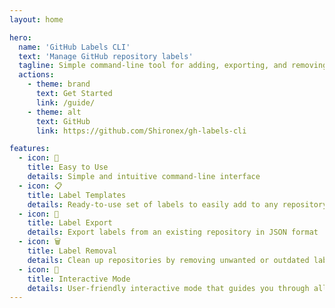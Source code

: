 ```yaml
---
layout: home

hero:
  name: 'GitHub Labels CLI'
  text: 'Manage GitHub repository labels'
  tagline: Simple command-line tool for adding, exporting, and removing GitHub labels
  actions:
    - theme: brand
      text: Get Started
      link: /guide/
    - theme: alt
      text: GitHub
      link: https://github.com/Shironex/gh-labels-cli

features:
  - icon: 🚀
    title: Easy to Use
    details: Simple and intuitive command-line interface
  - icon: 📋
    title: Label Templates
    details: Ready-to-use set of labels to easily add to any repository
  - icon: 🔄
    title: Label Export
    details: Export labels from an existing repository in JSON format
  - icon: 🗑️
    title: Label Removal
    details: Clean up repositories by removing unwanted or outdated labels
  - icon: 💬
    title: Interactive Mode
    details: User-friendly interactive mode that guides you through all operations step by step
---
```

